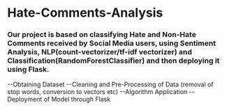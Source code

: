# Hate-Comments-Analysis
### Our project is based on classifying Hate and Non-Hate Comments received by Social Media users, using Sentiment Analysis, NLP(count-vectorizer/tf-idf vectorizer) and Classification(RandomForestClassifier) and then deploying it using Flask. 
--Obtaining Dataset
  --Cleaning and Pre-Processing of Data (removal of stop words, conversion to vectors etc)
  --Algorithm Application
  --Deployment of Model through Flask
